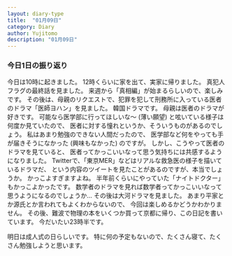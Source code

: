 ```yaml
---
layout: diary-type
title:  "01月09日"
category: Diary
author: Yujitomo
description: "01月09日"
---
```



### 今日1日の振り返り

今日は10時に起きました。
12時くらいに家を出て、実家に帰りました。
真犯人フラグの最終話を見ました。
来週から「真相編」が始まるらしいので、楽しみです。
その後は、母親のリクエストで、犯罪を犯して刑務所に入っている医者のドラマ「医師ヨハン」を見ました。
韓国ドラマです。
母親は医者のドラマが好きです。
可能なら医学部に行ってほしいな〜 (薄い願望)
と呟いている様子は何度か見ていたので、
医者に対する憧れというか、そういうものがあるのでしょう。
私はあまり勉強のできない人間だったので、
医学部など何をやっても手が届きそうになかった (興味もなかった) のですが。
しかし、こうやって医者のドラマを見ていると、
医者ってかっこいいなって思う気持ちには共感するようになりました。
Twitterで、「東京MER」などはリアルな救急医の様子を描いているドラマだ、
という内容のツイートを見たことがあるのですが、本当でしょうか。
かっこよすぎますよね。
半年前くらいにやっていた「ナイトドクター」もかっこよかったです。
数学者のドラマを見れば数学者ってかっこいいなって思うようになるのでしょうか...
その後は大河ドラマを見ました。
あまり平家とか源氏とか言われてもよくわからないので、
今回は楽しめるかどうかわかりません。
その後、難波で物理の本をいくつか買って京都に帰り、この日記を書いています。
今だいたい23時半です。

明日は成人式の日らしいです。
特に何の予定もないので、たくさん寝て、たくさん勉強しようと思います。
